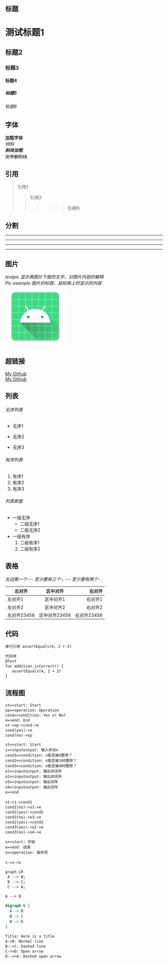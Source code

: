 ## 标题

# 测试标题1
## 标题2
### 标题3
#### 标题4
##### 标题5
###### 标题6

## 字体
**加粗字体**  
*倾斜*  
***斜体加粗***  
~~文字删除线~~

## 引用
> 引用1
>> 引用2
>>>>> 引用N

## 分割
---
----
***
****

## 图片
*testpic 显示再图片下面的文字，对图片内容的解释*  
*Pic example 图片的标题，鼠标移上时显示的内容*  
![testpic](app/src/main/res/mipmap-xxxhdpi/ic_launcher.png "Pic example")

## 超链接
[My Github](https://github.com/pananfly)  
<a href="https://github.com/pananfly" target="_blank">My Github</a>

## 列表
###### 无序列表
- 无序1
+ 无序2
* 无序3

###### 有序列表
1. 有序1
2. 有序2
3. 有序3

###### 列表嵌套
- 一级无序
  - 二级无序1
  - 二级无序2
- 一级有序
  1. 二级有序1
  2. 二级有序2

## 表格
*左边第一个--- 至少要有三个-; --: 至少要有两个-*

左对齐|区中对齐|右对齐
---  |  :-: | --:
左对齐1|区中对齐1|右对齐1  
左对齐2|区中对齐2|右对齐2  
左对齐23456|区中对齐23456|右对齐23456

## 代码
`单行引用 assertEquals(4, 2 + 2)`

 ```
代码块
@Test
fun addition_isCorrect() {
    assertEquals(4, 2 + 2)
}
 ```

## 流程图

```flow
st=>start: Start  
op=>operation: Operation  
cond=>condition: Yes or No?  
e=>end: End  
st->op->cond->e 
cond(yes)->e  
cond(no)->op  
```

```flow
st=>start: Start
i=>inputoutput: 输入年份n
cond1=>condition: n能否被4整除？
cond2=>condition: n能否被100整除？
cond3=>condition: n能否被400整除？
o1=>inputoutput: 输出非闰年
o2=>inputoutput: 输出非闰年
o3=>inputoutput: 输出闰年
o4=>inputoutput: 输出闰年
e=>end

st->i->cond1
cond1(no)->o1->e
cond1(yes)->cond2
cond2(no)->o3->e
cond2(yes)->cond3
cond3(yes)->o2->e
cond3(no)->o4->e
```

```flow
s=>start: 开始
e=>end: 结束
o=>operation: 操作项

s->o->e
```

```mermaid
graph LR 
 A --> B;
 B --> C;
 C --> A;
```

```puml
A --> B
```

```dot {engin="circo"}
digraph G {
  A -> B
  B -> C
  B -> D
}
```

```seq
Title: Here is a title
A->B: Normal line
B-->C: Dashed line
C->>D: Open arrow
D-->>A: Dashed open arrow
```